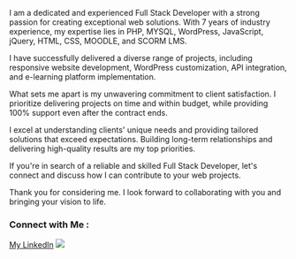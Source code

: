 I am a dedicated and experienced Full Stack Developer with a strong passion for creating exceptional web solutions. With 7 years of industry experience, my expertise lies in PHP, MYSQL, WordPress, JavaScript, jQuery, HTML, CSS, MOODLE, and SCORM LMS.

I have successfully delivered a diverse range of projects, including responsive website development, WordPress customization, API integration, and e-learning platform implementation.

What sets me apart is my unwavering commitment to client satisfaction. I prioritize delivering projects on time and within budget, while providing 100% support even after the contract ends.

I excel at understanding clients' unique needs and providing tailored solutions that exceed expectations. Building long-term relationships and delivering high-quality results are my top priorities.

If you're in search of a reliable and skilled Full Stack Developer, let's connect and discuss how I can contribute to your web projects.

Thank you for considering me. I look forward to collaborating with you and bringing your vision to life.
### Connect with Me :

<a href="https://linkedin.com/in/naglaa-mossleh" target="_blank">My LinkedIn</a>
<a href="https://t.me/YousefMohamed01" target="_blank"><img src="https://img.shields.io/badge/-Yousef%20Dergham-0077B5?style=for-the-badge&logo=Telegram&logoColor=white"/></a>
<!--
**naglaamossleh2016/naglaamossleh2016** is a ✨ _special_ ✨ repository because its `README.md` (this file) appears on your GitHub profile.


-->
